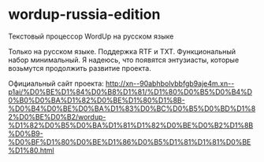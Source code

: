 # wordup-russia-edition
Текстовый процессор WordUp на русском языке

Только на русском языке. Поддержка RTF и TXT. Функциональный набор минимальный. 
Я надеюсь, что появятся энтузиасты, которые возьмутся продолжить развитие проекта.

Официальный сайт проекта: http://xn--90abhbolvbbfgb9aje4m.xn--p1ai/%D0%BE%D1%84%D0%B8%D1%81/%D1%80%D0%B5%D0%B4%D0%B0%D0%BA%D1%82%D0%BE%D1%80%D1%8B-%D0%B4%D0%BE%D0%BA%D1%83%D0%BC%D0%B5%D0%BD%D1%82%D0%BE%D0%B2/wordup-%D1%82%D0%B5%D0%BA%D1%81%D1%82%D0%BE%D0%B2%D1%8B%D0%B9-%D0%BF%D1%80%D0%BE%D1%86%D0%B5%D1%81%D1%81%D0%BE%D1%80.html
